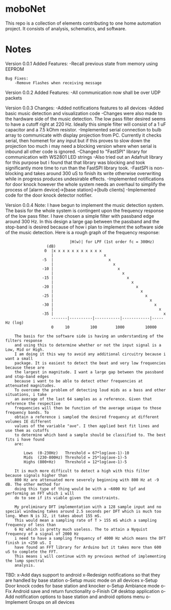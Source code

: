 moboNet
=======

  This repo is a collection of elements contributing to one home automation project. It consists of analysis, schematics,
and software.

Notes
=====

Version 0.0.1
	Added Features:
		-Recall previous state from memory using EEPROM

	Bug Fixes:
		-Remove Flashes when receiving message

Version 0.0.2
	Added Features:
		-All communication now shall be over UDP packets

Version 0.0.3
	Changes:
		-Added notifications features to all devices
		-Added basic music detection and visualization code
			-Changes were also made to the hardware side of the music detection.
			 The low pass filter desired seems to have a cutoff right at 220 Hz.
		 	 Ideally this simple filter will consist of a 1 uF capacitor and a
		 	 7.5 kOhm resistor.
		-Implemented serial connection to bulb array to communicate with display 
		 projection from PC. Currently it checks serial, then homenet for any input
		 but if this proves to slow down the projection too much i may need a blocking
		 version where when serial is inbound all other code is ignored.
		-Changed to "FastSPI" library for communication with WS2801 LED strings
			-Also tried out an Adafruit library for this purpose but i found that
			 that library was blocking and took significantly more time to run
			 than the FastSPI library took.
			-FastSPI is non-blocking and takes around 300 uS to finish its write
		     otherwise overwriting while in progress produces undesirable effects.
	    -Implemented notifications for door knock however the whole system needs an
	     overhaul to simplify the process of [alarm device]->[base station]->[bulb clients]
	    -Implemented code for the door knock detector notifier.
	    
Version 0.0.4
	Note:
		I have begun to implement the music detection system. The basis for the whole system
		is contingent upon the frequency response of the low pass filter. I have chosen a simple
		filter with passband edge around 300 Hz. In this design a large gap between the passband 
		and the stop-band is desired because of how i plan to implement the software side of the
		music detection. Here is a rough graph of the frequency response:

			                    |H(w)| for LPF (1st order fc = 300Hz)
					  (dB)
					 0	|x x x x x x x x x x x 
					 	|                      x 
					-5	|                        x 
						|                          x
					-10	|                            x
						|                              x              
					-15	|                                x               
						|                                  x         
					-20	|                                    x           
						|                                      x         
					-25	|                                        x            
						|                                          x              
					-30	|                                            x                  
						|                                              x      
					-35	|                                                x      
						-------|----------|-----------|------------|----- Hz (log)
						0     10         100        1000         10000   

		The basis for the software side is having an understanding of the filters response
		and using this to determine whether or not the input signal is a Low, Mid or High.
		I am doing it this way to avoid any additional circuitry because i want a small
		package. It is easiest to detect the beat and very low frequencies because these are
		the largest in magnitude. I want a large gap between the passband and stop-band edges
		because i want to be able to detect other frequencies at attenuated magnitudes.
		To overcome the problem of detecting loud mids as a bass and other situations, i take
		an average of the last 64 samples as a reference. Given that reference the respective
		frequencies will then be function of the average unique to those frequency bands. To
		obtain a reference i sampled the desired frequency at different volumes IE different 
		values of the variable "ave". I then applied best fit lines and use them as cutoffs
		to determine which band a sample should be classified to. The best fits i have found
		are:
 
			Lows  (0-230Hz)   Threshold = 67*log(ave-1)-10
			Mids  (230-800Hz) Threshold = 25*log(ave-1)-5
			Highs (800+Hz)    Threshold = 12*log(ave-1)-5

		It is much more difficult to detect a high with this filter because signals higher than 
		800 Hz are attenuated more severely beginning with 800 Hz at -9 dB. The other method for
		doing this type of thing would be with a ~6000 Hz lpf and performing an FFT which i will
		do to see if its viable given the constraints.

		My preliminary DFT implementation with a 128 sample input and no special windowing takes around 2.5 seconds per DFT which is much too long. When N is 32, it takes about 155 mS.
		This would mean a sampling rate of T > 155 mS which a sampling frequency of less than
		6 Hz which is pretty much useless. The to attain a Nyquist frequency of a signal of 2000 Hz
		i need to have a sampling frequency of 4000 Hz which means the DFT finish in <250 uS. I 
		have found an FFT library for Arduino but it takes more than 600 uS to complete the FFT.
		This means i will continue with my previous method of implementing the lump spectral
		analysis.

TBD:
x-Add days support to android
x-Redesign notifications so that they are handled by base station
o-Setup music mode on all devices
x-Setup Door knock codes for base station and knocker
o-Setup Ambiance mode
o-Fix Android save and return functionality
o-Finish C# desktop application
o-Add notification options to base station and android options menu
o-Implement Groups on all devices
